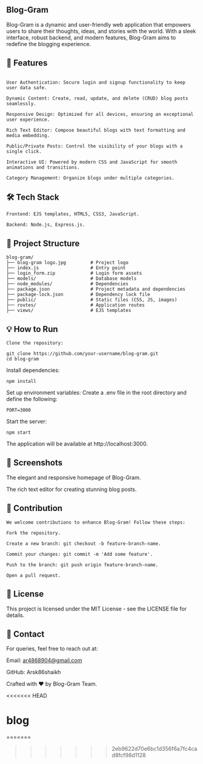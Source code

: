 ## Blog-Gram


Blog-Gram is a dynamic and user-friendly web application that empowers users to share their thoughts, ideas, and stories with the world. With a sleek interface, robust backend, and modern features, Blog-Gram aims to redefine the blogging experience.

## 🚀 Features
```

User Authentication: Secure login and signup functionality to keep user data safe.

Dynamic Content: Create, read, update, and delete (CRUD) blog posts seamlessly.

Responsive Design: Optimized for all devices, ensuring an exceptional user experience.

Rich Text Editor: Compose beautiful blogs with text formatting and media embedding.

Public/Private Posts: Control the visibility of your blogs with a single click.

Interactive UI: Powered by modern CSS and JavaScript for smooth animations and transitions.

Category Management: Organize blogs under multiple categories.
```

## 🛠️ Tech Stack
```
Frontend: EJS templates, HTML5, CSS3, JavaScript.

Backend: Node.js, Express.js.
```


## 📁 Project Structure
```
blog-gram/
├── blog-gram logo.jpg         # Project logo
├── index.js                   # Entry point
├── login_form.zip             # Login form assets
├── models/                    # Database models
├── node_modules/              # Dependencies
├── package.json               # Project metadata and dependencies
├── package-lock.json          # Dependency lock file
├── public/                    # Static files (CSS, JS, images)
├── routes/                    # Application routes
├── views/                     # EJS templates
```
## 💡 How to Run
```
Clone the repository:

git clone https://github.com/your-username/blog-gram.git
cd blog-gram
```

Install dependencies:
```
npm install
```

Set up environment variables:
Create a .env file in the root directory and define the following:
```
PORT=3000
```

Start the server:
```
npm start
```
The application will be available at http://localhost:3000.

## 🎨 Screenshots


The elegant and responsive homepage of Blog-Gram.


The rich text editor for creating stunning blog posts.

## 🤝 Contribution
```
We welcome contributions to enhance Blog-Gram! Follow these steps:

Fork the repository.

Create a new branch: git checkout -b feature-branch-name.

Commit your changes: git commit -m 'Add some feature'.

Push to the branch: git push origin feature-branch-name.

Open a pull request.
```
## 📜 License

This project is licensed under the MIT License - see the LICENSE file for details.

## 📧 Contact

For queries, feel free to reach out at:

Email: ar4868904@gmail.com

GitHub: Arsk86shaikh

Crafted with ❤️ by Blog-Gram Team.



<<<<<<< HEAD
# blog
=======
>>>>>>> 2eb9622d70e6bc1d356f6a7fc4cad8fcf98d1128
